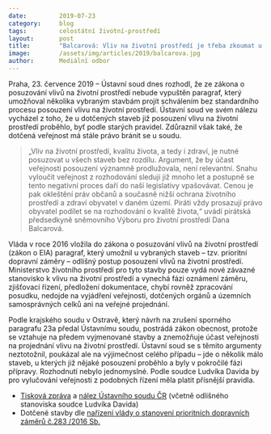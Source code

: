 ```yaml
---
date:         2019-07-23
category:     blog
tags:         celostátní životní-prostředí
layout:       post
title:        "Balcarová: Vliv na životní prostředí je třeba zkoumat u všech staveb bez výjimky, jde i o zdraví"
image:        /assets/img/articles/2019/balcarova.jpg
author:       Mediální odbor
---
```

 

Praha, 23. července 2019 – Ústavní soud dnes rozhodl, že ze zákona o posuzování vlivů na životní prostředí nebude vypuštěn paragraf, který umožňoval několika vybraným stavbám projít schválením bez standardního procesu posouzení vlivu na životní prostředí. Ústavní soud ve svém nálezu vycházel z toho, že u dotčených staveb již posouzení vlivu na životní prostředí proběhlo, byť podle starých pravidel. Zdůraznil však také, že dotčená veřejnost má stále právo bránit se u soudu.

> „Vliv na životní prostředí, kvalitu života, a tedy i zdraví, je nutné posuzovat u všech staveb bez rozdílu. Argument, že by účast veřejnosti posouzení významně prodlužovala, není relevantní. Snahu vyloučit veřejnost z rozhodování sleduji již mnoho let a postupně se tento negativní proces daří do naší legislativy vpašovávat. Cenou je pak okleštění práv občanů a současně nižší ochrana životního prostředí a zdraví obyvatel v daném území. Piráti vždy prosazují právo obyvatel podílet se na rozhodování o kvalitě života,“ uvádí pirátská předsedkyně sněmovního Výboru pro životní prostředí Dana Balcarová.

Vláda v roce 2016 vložila do zákona o posuzování vlivů na životní prostředí (zákon o EIA) paragraf, který umožnil u vybraných staveb – tzv. prioritní dopravní záměry – odlišný postup posouzení vlivů na životní prostředí. Ministerstvo životního prostředí pro tyto stavby pouze vydá nové závazné stanovisko k vlivu na životní prostředí a vynechá fázi oznámení záměru, zjišťovací řízení, předložení dokumentace, chybí rovněž zpracování posudku, nedojde na vyjádření veřejnosti, dotčených orgánů a územních samosprávných celků ani na veřejné projednání. 

Podle krajského soudu v Ostravě, který návrh na zrušení sporného paragrafu 23a předal Ústavnímu soudu, postrádá zákon obecnost, protože se vztahuje na předem vyjmenované stavby a znemožňuje účast veřejnosti na projednání vlivu na životní prostředí. Ústavní soud se s těmito argumenty neztotožnil, poukázal ale na výjimečnost celého případu – jde o několik málo staveb, u kterých již nějaké posouzení proběhlo a byly v pokročilé fázi přípravy. Rozhodnutí nebylo jednomyslné. Podle soudce Ludvíka Davida by pro vylučování veřejnosti z podobných řízení měla platit přísnější pravidla.

* [Tisková zpráva](https://www.usoud.cz/aktualne/pravni-uprava-procesu-posouzeni-vlivu-prioritnich-dopravnich-zameru-na-zivotni-prostred/) a [nález Ústavního soudu ČR](https://www.usoud.cz/fileadmin/user_upload/Tiskova_mluvci/Publikovane_nalezy/2019/Pl._US_44_18_na_web.pdf) (včetně odlišného stanoviska soudce Ludvíka Davida)
* Dotčené stavby dle [nařízení vlády o stanovení prioritních dopravních záměrů č.283 /2016 Sb.](https://www.zakonyprolidi.cz/cs/2016-283)
